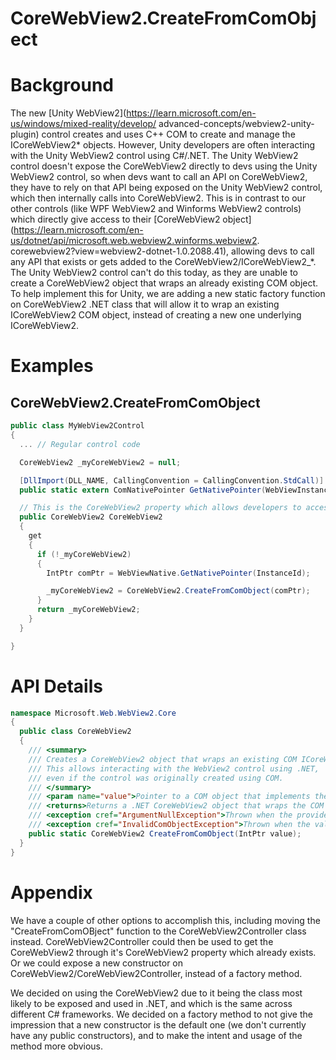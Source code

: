 CoreWebView2.CreateFromComObject
===

# Background
The new [Unity WebView2](https://learn.microsoft.com/en-us/windows/mixed-reality/develop/
advanced-concepts/webview2-unity-plugin) control creates and uses C++ COM to create and manage the
ICoreWebView2* objects. However, Unity developers are often interacting with the Unity WebView2
control using C#/.NET. The Unity WebView2 control doesn't expose the CoreWebView2 directly to devs
using the Unity WebView2 control, so when devs want to call an API on CoreWebView2, they
have to rely on that API being exposed on the Unity WebView2 control, which then internally calls 
into CoreWebView2. This is in contrast to our other controls (like WPF WebView2 and Winforms
WebView2 controls) which directly give access to their [CoreWebView2 object]
(https://learn.microsoft.com/en-us/dotnet/api/microsoft.web.webview2.winforms.webview2.
corewebview2?view=webview2-dotnet-1.0.2088.41), allowing devs to call any API that exists or gets
added to the CoreWebView2/ICoreWebView2_*. The Unity WebView2 control can't do this today,
as they are unable to create a CoreWebView2 object that wraps an already existing COM object.
To help implement this for Unity, we are adding a new static factory function on CoreWebView2 .NET
class that will allow it to wrap an existing ICoreWebView2 COM object, instead of creating a new
one underlying ICoreWebView2.

# Examples
## CoreWebView2.CreateFromComObject
```c#
public class MyWebView2Control
{
  ... // Regular control code

  CoreWebView2 _myCoreWebView2 = null;

  [DllImport(DLL_NAME, CallingConvention = CallingConvention.StdCall)]
  public static extern ComNativePointer GetNativePointer(WebViewInstancePtr instanceId);

  // This is the CoreWebView2 property which allows developers to access CoreWebView2 APIs directly.
  public CoreWebView2 CoreWebView2
  {
    get
    {
      if (!_myCoreWebView2)
      {
        IntPtr comPtr = WebViewNative.GetNativePointer(InstanceId);

        _myCoreWebView2 = CoreWebView2.CreateFromComObject(comPtr);
      }
      return _myCoreWebView2;
    }
  }

}
```


# API Details
```c#
namespace Microsoft.Web.WebView2.Core
{
  public class CoreWebView2
  {
    /// <summary>
    /// Creates a CoreWebView2 object that wraps an existing COM ICoreWebView2 object.
    /// This allows interacting with the WebView2 control using .NET,
    /// even if the control was originally created using COM.
    /// </summary>
    /// <param name="value">Pointer to a COM object that implements the ICoreWebView2 COM interface.</param>
    /// <returns>Returns a .NET CoreWebView2 object that wraps the COM object.</returns>
    /// <exception cref="ArgumentNullException">Thrown when the provided COM pointer is null.</exception>
    /// <exception cref="InvalidComObjectException">Thrown when the value is not an ICoreWebView2 COM object and cannot be wrapped.</exception>
    public static CoreWebView2 CreateFromComObject(IntPtr value);
  }
}
```

# Appendix
We have a couple of other options to accomplish this, including moving the "CreateFromComOBject" function to the
CoreWebView2Controller class instead. CoreWebView2Controller could then be used to get the CoreWebView2 through
it's CoreWebView2 property which already exists. Or we could expose a new constructor on CoreWebView2/CoreWebView2Controller,
instead of a factory method.

We decided on using the CoreWebView2 due to it being the class most likely to be exposed and used
in .NET, and which is the same across different C# frameworks.
We decided on a factory method to not give the impression that a new constructor is the default 
one (we don't currently have any public constructors), and to make the intent and usage of
the method more obvious.

